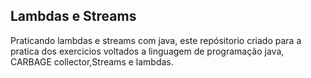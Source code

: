 ## Lambdas e Streams

Praticando lambdas e streams com  java, este repósitorio criado para a pratica dos exercicios voltados a linguagem de programação java, CARBAGE collector,Streams e lambdas.
